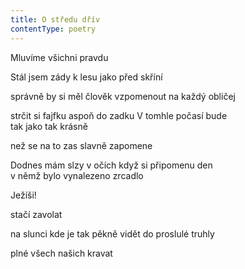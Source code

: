 ```yaml
---
title: O středu dřív
contentType: poetry
---
```


<section>

Mluvíme všichni pravdu

Stál jsem zády k lesu jako před skříní

správně by si měl člověk vzpomenout na každý obličej

strčit si fajfku aspoň do zadku V tomhle počasí bude  
tak jako tak krásně

než se na to zas slavně zapomene

Dodnes mám slzy v očích když si připomenu den  
v němž bylo vynalezeno zrcadlo

Ježíši!

stačí zavolat

na slunci kde je tak pěkně vidět do proslulé truhly

plné všech našich kravat

</section>
